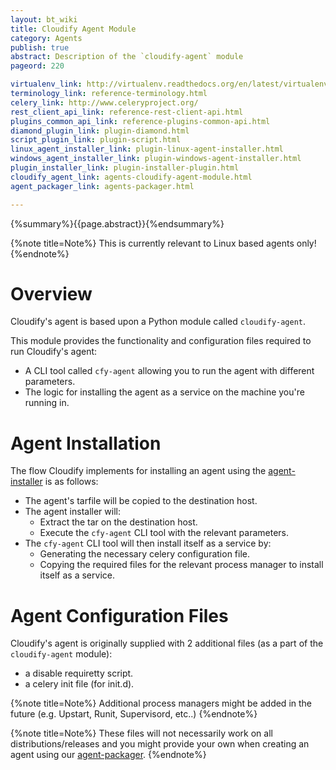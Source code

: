 ```yaml
---
layout: bt_wiki
title: Cloudify Agent Module
category: Agents
publish: true
abstract: Description of the `cloudify-agent` module
pageord: 220

virtualenv_link: http://virtualenv.readthedocs.org/en/latest/virtualenv.html
terminology_link: reference-terminology.html
celery_link: http://www.celeryproject.org/
rest_client_api_link: reference-rest-client-api.html
plugins_common_api_link: reference-plugins-common-api.html
diamond_plugin_link: plugin-diamond.html
script_plugin_link: plugin-script.html
linux_agent_installer_link: plugin-linux-agent-installer.html
windows_agent_installer_link: plugin-windows-agent-installer.html
plugin_installer_link: plugin-installer-plugin.html
cloudify_agent_link: agents-cloudify-agent-module.html
agent_packager_link: agents-packager.html

---
```

{%summary%}{{page.abstract}}{%endsummary%}

{%note title=Note%}
This is currently relevant to Linux based agents only!
{%endnote%}

# Overview

Cloudify's agent is based upon a Python module called `cloudify-agent`.

This module provides the functionality and configuration files required to run Cloudify's agent:

* A CLI tool called `cfy-agent` allowing you to run the agent with different parameters.
* The logic for installing the agent as a service on the machine you're running in.

# Agent Installation

The flow Cloudify implements for installing an agent using the [agent-installer]({{page.linux_agent_installer_link}}) is as follows:

* The agent's tarfile will be copied to the destination host.
* The agent installer will:
    * Extract the tar on the destination host.
    * Execute the `cfy-agent` CLI tool with the relevant parameters.
* The `cfy-agent` CLI tool will then install itself as a service by:
    * Generating the necessary celery configuration file.
    * Copying the required files for the relevant process manager to install itself as a service.

# Agent Configuration Files

Cloudify's agent is originally supplied with 2 additional files (as a part of the `cloudify-agent` module):

- a disable requiretty script.
- a celery init file (for init.d).

{%note title=Note%}
Additional process managers might be added in the future (e.g. Upstart, Runit, Supervisord, etc..)
{%endnote%}

{%note title=Note%}
These files will not necessarily work on all distributions/releases and you might provide your own when creating an agent using our [agent-packager]({{page.agent_packager_link}}).
{%endnote%}